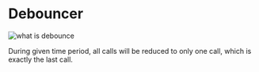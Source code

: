 # Debouncer

![what is debounce](https://www.freecodecamp.org/news/content/images/2021/01/debounce-button.png)

During given time period, all calls will be reduced to only one call, which is exactly the last call.
